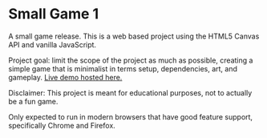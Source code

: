Small Game 1
============

A small game release.
This is a web based project using the HTML5 Canvas API and vanilla JavaScript.

Project goal: limit the scope of the project as much as possible,
creating a simple game that is minimalist in terms setup, dependencies, art, and gameplay.
[Live demo hosted here.](http://joshuashields.com/dev/games/small_game_1/small_game_1.html)

Disclaimer: This project is meant for educational purposes, not to actually be a fun game.

Only expected to run in modern browsers that have good feature support, specifically Chrome and Firefox.
